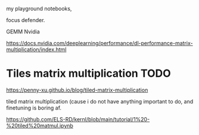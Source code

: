 my playground notebooks, 

focus defender.

GEMM Nvidia 

https://docs.nvidia.com/deeplearning/performance/dl-performance-matrix-multiplication/index.html

# Tiles matrix multiplication TODO


https://penny-xu.github.io/blog/tiled-matrix-multiplication

tiled matrix multiplication (cause i do not have anything important to do, and 
finetuning is boring af. 

https://github.com/ELS-RD/kernl/blob/main/tutorial/1%20-%20tiled%20matmul.ipynb

